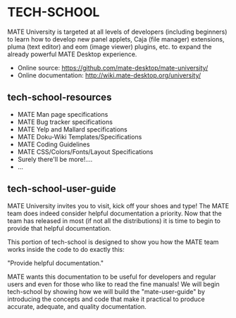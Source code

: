TECH-SCHOOL
===============

  MATE University is targeted at all levels of developers (including
beginners) to learn how to develop new panel applets, Caja (file
manager) extensions, pluma (text editor) and eom (image viewer) plugins,
etc. to expand the already powerful MATE Desktop experience.

  * Online source: https://github.com/mate-desktop/mate-university/
  * Online documentation: http://wiki.mate-desktop.org/university/



tech-school-resources
----------
  * MATE Man page specifications
  * MATE Bug tracker specifications
  * MATE Yelp and Mallard specifications
  * MATE Doku-Wiki Templates/Specifications
  * MATE Coding Guidelines
  * MATE CSS/Colors/Fonts/Layout Specifications
  * Surely there'll be more!....
  * ...


tech-school-user-guide
----------

  MATE University invites you to visit, kick off your shoes and type!
The MATE team does indeed consider helpful documentation a priority. Now
that the team has released in most (if not all the distributions) it is
time to begin to provide that helpful documentation.

  This portion of tech-school is designed to show you how the MATE
team works inside the code to do exactly this:

  "Provide helpful documentation."

  MATE wants this documentation to be useful for developers and regular
users and even for those who like to read the fine manuals! We will
begin tech-school by showing how we will build the "mate-user-guide"
by introducing the concepts and code that make it practical to produce
accurate, adequate, and quality documentation. 
